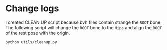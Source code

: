 # Change logs
I created CLEAN UP script because bvh files contain strange the `ROOT` bone.  
The following script will change the `ROOT` bone to the `Hips` and align the `ROOT` of the rest pose with the origin.  

```bash
python utils/cleanup.py
```
